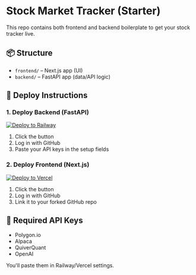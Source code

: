 # Stock Market Tracker (Starter)

This repo contains both frontend and backend boilerplate to get your stock tracker live.

## 📦 Structure

- `frontend/` – Next.js app (UI)
- `backend/` – FastAPI app (data/API logic)

## 🚀 Deploy Instructions

### 1. Deploy Backend (FastAPI)

[![Deploy to Railway](https://railway.app/button.svg)](https://railway.app)

1. Click the button
2. Log in with GitHub
3. Paste your API keys in the setup fields

### 2. Deploy Frontend (Next.js)

[![Deploy to Vercel](https://vercel.com/button)](https://vercel.com/import)

1. Click the button
2. Log in with GitHub
3. Link it to your forked GitHub repo

## 🔑 Required API Keys

- Polygon.io
- Alpaca
- QuiverQuant
- OpenAI

You'll paste them in Railway/Vercel settings.

